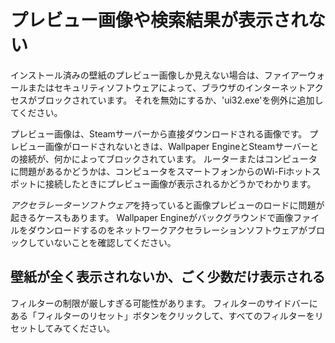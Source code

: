 # プレビュー画像や検索結果が表示されない

インストール済みの壁紙のプレビュー画像しか見えない場合は、ファイアーウォールまたはセキュリティソフトウェアによって、ブラウザのインターネットアクセスがブロックされています。 それを無効にするか、'ui32.exe'を例外に追加してください。

プレビュー画像は、Steamサーバーから直接ダウンロードされる画像です。 プレビュー画像がロードされないときは、Wallpaper EngineとSteamサーバーとの接続が、何かによってブロックされています。 ルーターまたはコンピュータに問題があるかどうかは、コンピュータをスマートフォンからのWi-Fiホットスポットに接続したときにプレビュー画像が表示されるかどうかでわかります。

*アクセラレーターソフトウェア*を持っていると画像プレビューのロードに問題が起きるケースもあります。 Wallpaper Engineがバックグラウンドで画像ファイルをダウンロードするのをネットワークアクセラレーションソフトウェアがブロックしていないことを確認してください。

## 壁紙が全く表示されないか、ごく少数だけ表示される

フィルターの制限が厳しすぎる可能性があります。 フィルターのサイドバーにある「フィルターのリセット」ボタンをクリックして、すべてのフィルターをリセットしてみてください。
